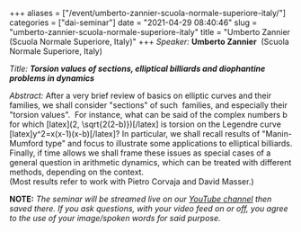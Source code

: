 +++
aliases = ["/event/umberto-zannier-scuola-normale-superiore-italy/"]
categories = ["dai-seminar"]
date = "2021-04-29 08:40:46"
slug = "umberto-zannier-scuola-normale-superiore-italy"
title = "Umberto Zannier (Scuola Normale Superiore, Italy)"
+++
*Speaker:* **Umberto Zannier**  (Scuola Normale Superiore, Italy)

*Title: **Torsion values of sections, elliptical billiards and
diophantine problems in dynamics***

*Abstract:* After a very brief review of basics on elliptic curves and
their families, we shall consider "sections" of such  families, and
especially their "torsion values".  For instance, what can be said of
the complex numbers b for which \[latex\](2, \\sqrt{2(2-b)})\[/latex\]
is torsion on the Legendre curve \[latex\]y^2=x(x-1)(x-b)\[/latex\]? In
particular, we shall recall results of "Manin-Mumford type" and focus to
illustrate some applications to elliptical billiards. Finally, if time
allows we shall frame these issues as special cases of a general
question in arithmetic dynamics, which can be treated with different
methods, depending on the context.  
(Most results refer to work with Pietro Corvaja and David Masser.)

**NOTE:** *The seminar will be streamed live on our [YouTube
channel](https://www.youtube.com/channel/UCyNNg155G3iLS7l-qZjboyg) then
saved there. If you ask questions, with your video feed on or off, you
agree to the use of your image/spoken words for said purpose.*
